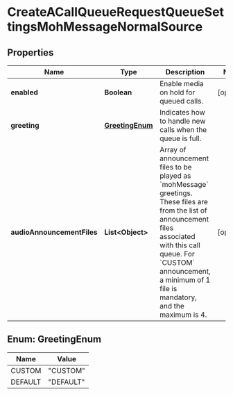 <!--  Copyright 2025 Cisco Systems Inc.

Permission is hereby granted, free of charge, to any person obtaining a copy
of this software and associated documentation files (the "Software"), to deal
in the Software without restriction, including without limitation the rights
to use, copy, modify, merge, publish, distribute, sublicense, and/or sell
copies of the Software, and to permit persons to whom the Software is
furnished to do so, subject to the following conditions:

The above copyright notice and this permission notice shall be included in
all copies or substantial portions of the Software.

THE SOFTWARE IS PROVIDED "AS IS", WITHOUT WARRANTY OF ANY KIND, EXPRESS OR
IMPLIED, INCLUDING BUT NOT LIMITED TO THE WARRANTIES OF MERCHANTABILITY,
FITNESS FOR A PARTICULAR PURPOSE AND NONINFRINGEMENT. IN NO EVENT SHALL THE
AUTHORS OR COPYRIGHT HOLDERS BE LIABLE FOR ANY CLAIM, DAMAGES OR OTHER
LIABILITY, WHETHER IN AN ACTION OF CONTRACT, TORT OR OTHERWISE, ARISING FROM,
OUT OF OR IN CONNECTION WITH THE SOFTWARE OR THE USE OR OTHER DEALINGS IN
THE SOFTWARE.-->


# CreateACallQueueRequestQueueSettingsMohMessageNormalSource


## Properties

| Name | Type | Description | Notes |
|------------ | ------------- | ------------- | -------------|
|**enabled** | **Boolean** | Enable media on hold for queued calls. |  [optional] |
|**greeting** | [**GreetingEnum**](#GreetingEnum) | Indicates how to handle new calls when the queue is full. |  |
|**audioAnnouncementFiles** | **List&lt;Object&gt;** | Array of announcement files to be played as &#x60;mohMessage&#x60; greetings. These files are from the list of announcement files associated with this call queue. For &#x60;CUSTOM&#x60; announcement, a minimum of 1 file is mandatory, and the maximum is 4. |  [optional] |



## Enum: GreetingEnum

| Name | Value |
|---- | -----|
| CUSTOM | &quot;CUSTOM&quot; |
| DEFAULT | &quot;DEFAULT&quot; |



